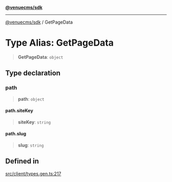 [**@venuecms/sdk**](../README.md)

***

[@venuecms/sdk](../README.md) / GetPageData

# Type Alias: GetPageData

> **GetPageData**: `object`

## Type declaration

### path

> **path**: `object`

#### path.siteKey

> **siteKey**: `string`

#### path.slug

> **slug**: `string`

## Defined in

[src/client/types.gen.ts:217](https://github.com/venuecms/sdk/blob/e958d083f7fea3b380d25d326581eddc4f974d05/src/client/types.gen.ts#L217)
